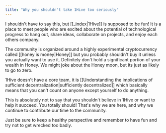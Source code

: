 ```yaml
---
title: "Why you shouldn't take 1Hive too seriously"
---
```

I shouldn't have to say this, but [[_index|1Hive]] is supposed to be fun! It is a place to meet people who are excited about the potential of technological progress to hang out, share ideas, collaborate on projects, and enjoy each others company. 

The community is organized around a highly experimental cryptocurrency called [[honey is money|Honey]] but you probably shouldn't buy it unless you actually want to use it. Definitely don't hold a significant portion of your wealth in Honey. We might joke about the Honey moon, but its just as likely to go to zero. 

1Hive doesn't have a core team, it is [[Understanding the implications of sufficient decentralization|sufficiently decentralized]] which basically means that you can't count on anyone except yourself to do anything. 

This is absolutely not to say that you shouldn't believe in 1Hive or want to help it succeed. You totally should! That's why we are here, and why we continue to contribute our time to the community. 

Just be sure to keep a healthy perspective and remember to have fun and try not to get wrecked too badly. 
